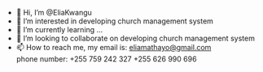 - 👋 Hi, I’m @EliaKwangu
- 👀 I’m interested in developing church management system
- 🌱 I’m currently learning ...
- 💞️ I’m looking to collaborate on developing church management system
- 📫 How to reach me,     my email is: eliamathayo@gmail.com     
                          phone number:     +255 759 242 327
                                            +255 626 990 696
<!---
EliaKwangu/EliaKwangu is a ✨ special ✨ repository because its `README.md` (this file) appears on your GitHub profile.
You can click the Preview link to take a look at your changes.
--->

